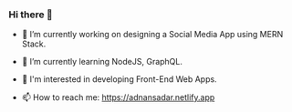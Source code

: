 ### Hi there 👋



- 🔭 I’m currently working on designing a Social Media App using MERN Stack.
 
- 🌱 I’m currently learning NodeJS, GraphQL.
 
- 💬 I'm interested in developing Front-End Web Apps.

- 📫 How to reach me: https://adnansadar.netlify.app

